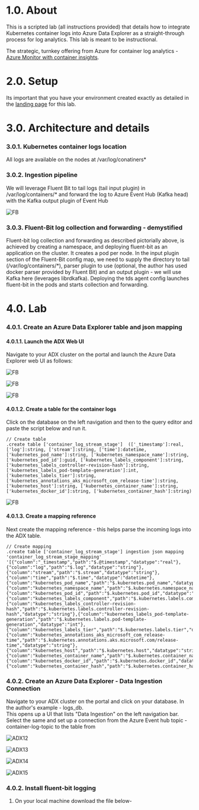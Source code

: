 # 1.0. About
This is a scripted lab (all instructions provided) that details how to integrate Kubernetes container logs into Azure Data Explorer as a straight-through process for log analytics.  This lab is meant to be instructional.  <br>

The strategic, turnkey offering from Azure for container log analytics - [Azure Monitor with container insights](https://docs.microsoft.com/en-us/azure/azure-monitor/insights/container-insights-overview).  

# 2.0. Setup
Its important that you have your environment created exactly as detailed in the [landing page](../README.md) for this lab.

# 3.0. Architecture and details

### 3.0.1. Kubernetes container logs location
All logs are available on the nodes at /var/log/conatiners*

### 3.0.2. Ingestion pipeline
We will leverage Fluent Bit to tail logs (tail input plugin) in /var/log/containers/* and forward the log to Azure Event Hub (Kafka head) with the Kafka output plugin of Event Hub

![FB](../images/24-fb-pipeline.png)

### 3.0.3. Fluent-Bit log collection and forwarding - demystified

Fluent-bit log collection and forwarding as described pictorially above, is achieved by creating a namespace, and deploying fluent-bit as an application on the cluster.  It creates a pod per node.  In the input plugin section of the Fluent-Bit config map, we need to supply the directory to tail (/var/log/containers/\*), parser plugin to use (optional, the author has used docker parser provided by Fluent Bit) and an output plugin - we will use Kafka here (leverages librdkafka).  Deploying the tds agent config launches fluent-bit in the pods and starts collection and forwarding.

# 4.0. Lab

### 4.0.1. Create an Azure Data Explorer table and json mapping

#### 4.0.1.1. Launch the ADX Web UI
Navigate to your ADX cluster on the portal and launch the Azure Data Explorer web UI as follows:

![FB](../images/25-adx.png)

![FB](../images/26-adx.png)

![FB](../images/27-adx.png)

#### 4.0.1.2. Create a table for the container logs

Click on the database on the left navigation and then to the query editor and paste the script below and run it.

```
// Create table
.create table ['container_log_stream_stage']  (['_timestamp']:real, ['log']:string, ['stream']:string, ['time']:datetime, ['kubernetes_pod_name']:string, ['kubernetes_namespace_name']:string, ['kubernetes_pod_id']:guid, ['kubernetes_labels_component']:string, ['kubernetes_labels_controller-revision-hash']:string, ['kubernetes_labels_pod-template-generation']:int, ['kubernetes_labels_tier']:string, ['kubernetes_annotations_aks_microsoft_com_release-time']:string, ['kubernetes_host']:string, ['kubernetes_container_name']:string, ['kubernetes_docker_id']:string, ['kubernetes_container_hash']:string)

```

![FB](../images/28-adx.png)


#### 4.0.1.3. Create a mapping reference
Next create the mapping reference - this helps parse the incoming logs into the ADX table.

```
// Create mapping
.create table ['container_log_stream_stage'] ingestion json mapping 'container_log_stream_stage_mapping' '[{"column":"_timestamp","path":"$.@timestamp","datatype":"real"},{"column":"log","path":"$.log","datatype":"string"},{"column":"stream","path":"$.stream","datatype":"string"},{"column":"time","path":"$.time","datatype":"datetime"},{"column":"kubernetes_pod_name","path":"$.kubernetes.pod_name","datatype":"string"},{"column":"kubernetes_namespace_name","path":"$.kubernetes.namespace_name","datatype":"string"},{"column":"kubernetes_pod_id","path":"$.kubernetes.pod_id","datatype":"guid"},{"column":"kubernetes_labels_component","path":"$.kubernetes.labels.component","datatype":"string"},{"column":"kubernetes_labels_controller-revision-hash","path":"$.kubernetes.labels.controller-revision-hash","datatype":"string"},{"column":"kubernetes_labels_pod-template-generation","path":"$.kubernetes.labels.pod-template-generation","datatype":"int"},{"column":"kubernetes_labels_tier","path":"$.kubernetes.labels.tier","datatype":"string"},{"column":"kubernetes_annotations_aks_microsoft_com_release-time","path":"$.kubernetes.annotations.aks.microsoft.com/release-time","datatype":"string"},{"column":"kubernetes_host","path":"$.kubernetes.host","datatype":"string"},{"column":"kubernetes_container_name","path":"$.kubernetes.container_name","datatype":"string"},{"column":"kubernetes_docker_id","path":"$.kubernetes.docker_id","datatype":"string"},{"column":"kubernetes_container_hash","path":"$.kubernetes.container_hash","datatype":"string"}]'
```

### 4.0.2. Create an Azure Data Explorer - Data Ingestion Connection

Navigate to your ADX cluster on the portal and click on your database.  In the author's example - logs_db.<br>
This opens up a UI that lists "Data Ingestion" on the left navigation bar.<br>
Select the same and set up a connection from the Azure Event hub topic - container-log-topic to the table from 

![ADX12](../images/12-adx-data-ingestion.png)

![ADX13](../images/13-container-log-ingestion.png)

![ADX14](../images/14-container-log-ingestion.png)

![ADX15](../images/15-container-log-ingestion.png)


### 4.0.2. Install fluent-bit logging

1. On your local machine download the file below-








